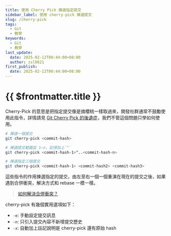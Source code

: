 ```yaml
---
title: 使用 Cherry Pick 揀選指定提交
sidebar_label: 使用 cherry-pick 揀選提交
slug: /cherry-pick
tags:
  - Git
  - 教學
keywords:
  - Git
  - 教學
last_update:
  date: 2025-02-12T00:44:00+08:00
  author: zsl0621
first_publish:
  date: 2025-02-12T00:44:00+08:00
---
```


# {{ $frontmatter.title }}

Cherry-Pick 的意思是把指定提交像是摘櫻桃一樣取過來，開發社群通常不鼓勵使用此指令，詳情請見 [Git Cherry Pick 的後遺症](https://blog.darkthread.net/blog/git-cherry-pick-cons/)，我們不管這個問題只學如何使用。

```sh
# 揀選一個提交
git cherry-pick <commit-hash>

# 揀選提交範圍從 1~n，記得加上`^`
git cherry-pick <commit-hash-1>^..<commit-hash-n>

# 揀選指定三個提交
git cherry-pick <commit-hash-1> <commit-hash2> <commit-hash3>
```

這些指令的作用揀選指定的提交，由左至右一個一個重演在現在的提交之後，如果遇到合併衝突，解決方式和 rebase 一模一樣。

> [如何解決合併衝突？](../beginner/keyword#進階)

cherry-pick 有幾個實用選項如下：

- `-e`: 手動設定提交訊息
- `-n`: 只引入提交內容不新增提交歷史
- `-x`: 自動加上註記說明是 cherry-pick 還有原始 hash
